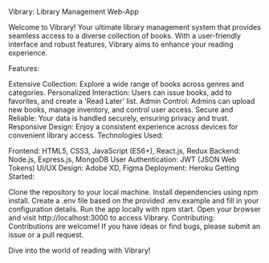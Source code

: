 
Vibrary: Library Management Web-App

Welcome to Vibrary! Your ultimate library management system that provides seamless access to a diverse collection of books. With a user-friendly interface and robust features, Vibrary aims to enhance your reading experience.

Features:

Extensive Collection: Explore a wide range of books across genres and categories.
Personalized Interaction: Users can issue books, add to favorites, and create a 'Read Later' list.
Admin Control: Admins can upload new books, manage inventory, and control user access.
Secure and Reliable: Your data is handled securely, ensuring privacy and trust.
Responsive Design: Enjoy a consistent experience across devices for convenient library access.
Technologies Used:

Frontend: HTML5, CSS3, JavaScript (ES6+), React.js, Redux
Backend: Node.js, Express.js, MongoDB
User Authentication: JWT (JSON Web Tokens)
UI/UX Design: Adobe XD, Figma
Deployment: Heroku
Getting Started:

Clone the repository to your local machine.
Install dependencies using npm install.
Create a .env file based on the provided .env.example and fill in your configuration details.
Run the app locally with npm start.
Open your browser and visit http://localhost:3000 to access Vibrary.
Contributing:
Contributions are welcome! If you have ideas or find bugs, please submit an issue or a pull request.

Dive into the world of reading with Vibrary!






